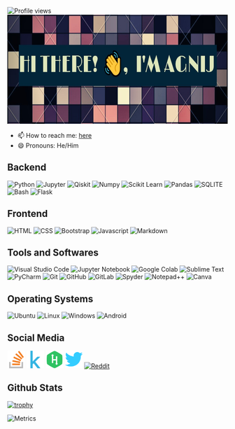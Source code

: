 ![Profile views](https://gpvc.arturio.dev/Agnij-Moitra)  
<img  src='https://raw.githubusercontent.com/Agnij-Moitra/Agnij-Moitra/main/image/banner.jpg' alt='banner' height='250'>
<!-- ![Banner Image](https://raw.githubusercontent.com/Agnij-Moitra/Agnij-Moitra/main/image/banner.jpg) -->


- 📫 How to reach me: [here](https://bit.ly/ContactAgnij)
- 😄 Pronouns: He/Him 

## Backend
![Python](https://img.shields.io/badge/Python-FFD43B?style=for-the-badge&logo=python&logoColor=darkgreen)  ![Jupyter](https://img.shields.io/badge/Jupyter-F37626.svg?&style=for-the-badge&logo=Jupyter&logoColor=white) ![Qiskit](https://img.shields.io/badge/Qiskit-%236929C4.svg?style=for-the-badge&logo=Qiskit&logoColor=white) ![Numpy](https://img.shields.io/badge/Numpy-777BB4?style=for-the-badge&logo=numpy&logoColor=white)  ![Scikit Learn](https://img.shields.io/badge/scikit_learn-F7931E?style=for-the-badge&logo=scikit-learn&logoColor=white)  ![Pandas](https://img.shields.io/badge/Pandas-2C2D72?style=for-the-badge&logo=pandas&logoColor=white)  ![SQLITE](https://img.shields.io/badge/SQLite-07405E?style=for-the-badge&logo=sqlite&logoColor=white)  ![Bash](https://img.shields.io/badge/Shell_Script-121011?style=for-the-badge&logo=gnu-bash&logoColor=white)  ![Flask](https://img.shields.io/badge/Flask-000000?style=for-the-badge&logo=flask&logoColor=white)

## Frontend
![HTML](https://img.shields.io/badge/HTML-239120?style=for-the-badge&logo=html5&logoColor=white)  ![CSS](https://img.shields.io/badge/CSS-239120?&style=for-the-badge&logo=css3&logoColor=white)  ![Bootstrap](https://img.shields.io/badge/Bootstrap-563D7C?style=for-the-badge&logo=bootstrap&logoColor=white)  ![Javascript](https://img.shields.io/badge/JavaScript-323330?style=for-the-badge&logo=javascript&logoColor=F7DF1E) ![Markdown](https://img.shields.io/badge/Markdown-000000?style=for-the-badge&logo=markdown&logoColor=white) 

## Tools and Softwares
![Visual Studio Code](https://img.shields.io/badge/VisualStudioCode-0078d7.svg?style=for-the-badge&logo=visual-studio-code&logoColor=white)  ![Jupyter Notebook](https://img.shields.io/badge/jupyter-%23FA0F00.svg?style=for-the-badge&logo=jupyter&logoColor=white) ![Google Colab](https://img.shields.io/badge/Colab-F9AB00?style=for-the-badge&logo=googlecolab&color=52525)  ![Sublime Text](https://img.shields.io/badge/sublime_text-%23575757.svg?&style=for-the-badge&logo=sublime-text&logoColor=important)  ![PyCharm](https://img.shields.io/badge/pycharm-143?style=for-the-badge&logo=pycharm&logoColor=black&color=black&labelColor=green)  ![Git](https://img.shields.io/badge/git-%23F05033.svg?style=for-the-badge&logo=git&logoColor=white)  ![GitHub](https://img.shields.io/badge/github-%23121011.svg?style=for-the-badge&logo=github&logoColor=white) ![GitLab](https://img.shields.io/badge/gitlab-%23181717.svg?style=for-the-badge&logo=gitlab&logoColor=white)  ![Spyder](https://img.shields.io/badge/Spyder-838485?style=for-the-badge&logo=spyder%20ide&logoColor=maroon) ![Notepad++](https://img.shields.io/badge/Notepad++-90E59A.svg?style=for-the-badge&logo=notepad%2B%2B&logoColor=black)  ![Canva](https://img.shields.io/badge/Canva-%2300C4CC.svg?style=for-the-badge&logo=Canva&logoColor=white)

## Operating Systems
![Ubuntu](https://img.shields.io/badge/Ubuntu-E95420?style=for-the-badge&logo=ubuntu&logoColor=white)  ![Linux](https://img.shields.io/badge/Linux-FCC624?style=for-the-badge&logo=linux&logoColor=black) ![Windows](https://img.shields.io/badge/Windows-0078D6?style=for-the-badge&logo=windows&logoColor=white) ![Android](https://img.shields.io/badge/Android-3DDC84?style=for-the-badge&logo=android&logoColor=white)

## Social Media
[<img  src='https://raw.githubusercontent.com/Agnij-Moitra/Agnij-Moitra/main/image/stack-overflow-logo.svg' alt='stackoverflow' height='40'>](https://stackoverflow.com/users/15786169/agnij-moitra)  [<img src='https://raw.githubusercontent.com/Agnij-Moitra/Agnij-Moitra/main/image/kaggle-logo.svg' alt='kaggle' height='40'>](https://www.kaggle.com/agnijmoitra)  [<img src='https://raw.githubusercontent.com/Agnij-Moitra/Agnij-Moitra/main/image/hacker-rank-logo.svg' alt='hackerrank' height='40'>](https://www.hackerrank.com/agnijmoitra)  [<img src='https://raw.githubusercontent.com/Agnij-Moitra/Agnij-Moitra/main/image/twitter-logo.svg' alt='twitter' height='40'>](https://twitter.com/AgnijMoitra)  [<img       src='https://www.redditstatic.com/desktop2x/img/favicon/apple-icon-57x57.png' alt='Reddit' height='40'>](https://www.reddit.com/user/AgnijMoitra)

## Github Stats
[![trophy](https://github-profile-trophy.vercel.app/?username=Agnij-Moitra&theme=discord)](https://github.com/ryo-ma/github-profile-trophy)
<!-- [![Top Langs](https://github-readme-stats.vercel.app/api/top-langs/?username=Agnij-Moitra&layout=compact&theme=algolia)](https://github.com/anuraghazra/github-readme-stats)  ![GitHub stats](https://github-readme-stats.vercel.app/api?username=Agnij-Moitra&show_icons=true&count_private=true&theme=algolia) -->
<!-- ![GitHub Activity Graph](https://activity-graph.herokuapp.com/graph?username=Agnij-Moitra&theme=algolia) -->
![Metrics](https://metrics.lecoq.io/Agnij-Moitra?template=terminal&base.metadata=0&languages=1&achievements=1&languages.limit=8&languages.sections=most-used&languages.colors=github&languages.threshold=0%25&languages.indepth=false&languages.categories=markup%2C%20programming&languages.recent.categories=markup%2C%20programming&languages.recent.load=300&languages.recent.days=14&achievements.threshold=C&achievements.secrets=true&achievements.display=detailed&achievements.limit=0&config.timezone=Asia%2FCalcutta)
<!-- ![GitHub Streak](https://github-readme-streak-stats.herokuapp.com?user=Agnij-Moitra&theme=tokyonight_duo&hide_border=true) -->
<!--- ### Dot Repositories
![QFinance](https://github-readme-stats.vercel.app/api/pin/?username=Agnij-Moitra&repo=QFinance&theme=algolia) ![readability-checker](https://github-readme-stats.vercel.app/api/pin/?username=Agnij-Moitra&repo=readability-checker&theme=algolia) ![Q-Rand-Num](https://github-readme-stats.vercel.app/api/pin/?username=Agnij-Moitra&repo=Q-Rand-Num&theme=algolia)
--->
<!--- 
Initial Template
👋 Hi, I’m @Agnij-Moitra
- 👀 I’m interested in ...
- 🌱 I’m currently learning ...
- 💞️ I’m looking to collaborate on ...
- 📫 How to reach me ...

[<img src='https://raw.githubusercontent.com/Agnij-Moitra/Agnij-Moitra/main/image/github-logo.svg' alt='github' height='40'>](https://github.com/Agnij-Moitra)   [<img      src='https://raw.githubusercontent.com/Agnij-Moitra/Agnij-Moitra/main/image/linkedin-logo.svg' alt='linkedin' height='40'>](https://www.linkedin.com/in/Agnij-Moitra/)  
--->
 

